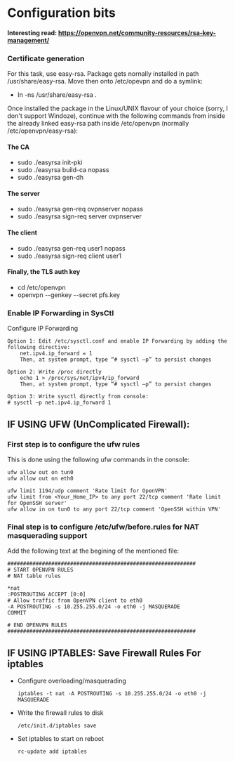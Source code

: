 # Configuration bits
####
#### Interesting read: https://openvpn.net/community-resources/rsa-key-management/
####

### Certificate generation
For this task, use easy-rsa. Package gets nornally installed in path /usr/share/easy-rsa. Move then onto /etc/opevpn and do a symlink:

- ln -ns /usr/share/easy-rsa .

Once installed the package in the Linux/UNIX flavour of your choice (sorry, I don't support Windoze), continue with the following commands from inside the already linked easy-rsa path inside /etc/openvpn (normally /etc/openvpn/easy-rsa):

#### The CA
- sudo ./easyrsa init-pki
- sudo ./easyrsa build-ca nopass
- sudo ./easyrsa gen-dh

#### The server
- sudo ./easyrsa gen-req ovpnserver nopass
- sudo ./easyrsa sign-req server ovpnserver

#### The client
- sudo ./easyrsa gen-req user1 nopass
- sudo ./easyrsa sign-req client user1

#### Finally, the TLS auth key
- cd /etc/openvpn
- openvpn --genkey --secret pfs.key



### Enable IP Forwarding in SysCtl
Configure IP Forwarding

    Option 1: Edit /etc/sysctl.conf and enable IP Forwarding by adding the following directive:
        net.ipv4.ip_forward = 1
        Then, at system prompt, type “# sysctl –p” to persist changes

    Option 2: Write /proc directly
        echo 1 > /proc/sys/net/ipv4/ip_forward
        Then, at system prompt, type “# sysctl –p” to persist changes

    Option 3: Write sysctl directly from console:
    # sysctl –p net.ipv4.ip_forward 1



## IF USING UFW (UnComplicated Firewall):
### First step is to configure the ufw rules
This is done using the following ufw commands in the console:
```
ufw allow out on tun0
ufw allow out on eth0

ufw limit 1194/udp comment 'Rate limit for OpenVPN'
ufw limit from <Your_Home_IP> to any port 22/tcp comment 'Rate limit for OpenSSH server'
ufw allow in on tun0 to any port 22/tcp comment 'OpenSSH within VPN'
``` 

### Final step is to configure /etc/ufw/before.rules for NAT masquerading support
Add the following text at the begining of the mentioned file:
```
############################################################
# START OPENVPN RULES
# NAT table rules

*nat
:POSTROUTING ACCEPT [0:0]
# Allow traffic from OpenVPN client to eth0
-A POSTROUTING -s 10.255.255.0/24 -o eth0 -j MASQUERADE
COMMIT

# END OPENVPN RULES
############################################################
```



## IF USING IPTABLES: Save Firewall Rules For iptables

- Configure overloading/masquerading
    ```
    iptables -t nat -A POSTROUTING -s 10.255.255.0/24 -o eth0 -j MASQUERADE
    ```

-  Write the firewall rules to disk
    ```
    /etc/init.d/iptables save
    ```
    
-  Set iptables to start on reboot
    ```
    rc-update add iptables 
    ```
